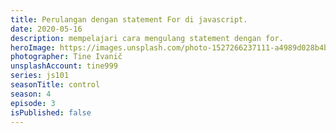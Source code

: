 ```yaml
---
title: Perulangan dengan statement For di javascript.
date: 2020-05-16
description: mempelajari cara mengulang statement dengan for.
heroImage: https://images.unsplash.com/photo-1527266237111-a4989d028b4b?ixlib=rb-1.2.1&ixid=eyJhcHBfaWQiOjEyMDd9&auto=format&fit=crop&w=1350&q=80
photographer: Tine Ivanič
unsplashAccount: tine999
series: js101
seasonTitle: control
season: 4
episode: 3
isPublished: false
---
```

